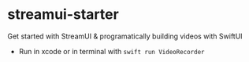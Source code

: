 # streamui-starter
Get started with StreamUI &amp; programatically building videos with SwiftUI


* Run in xcode or in terminal with `swift run VideoRecorder`
